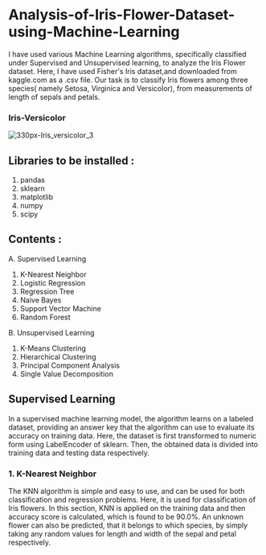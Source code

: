 # Analysis-of-Iris-Flower-Dataset-using-Machine-Learning

I have used various Machine Learning algorithms, specifically classified under Supervised and Unsupervised learning, to analyze the Iris Flower dataset. 
Here, I have used Fisher's Iris dataset,and downloaded from kaggle.com as a .csv file. Our task is to classify Iris flowers among three species( namely Setosa, Virginica and Versicolor), from measurements of length of sepals and petals.

### Iris-Versicolor


![330px-Iris_versicolor_3](https://user-images.githubusercontent.com/76059423/102658762-3aad3480-419e-11eb-96ee-a1418cb67da8.jpg)

## Libraries to be installed :

1. pandas
2. sklearn
3. matplotlib
4. numpy
5. scipy

## Contents :

A. Supervised Learning
   1. K-Nearest Neighbor
   2. Logistic Regression
   3. Regression Tree
   4. Naive Bayes
   5. Support Vector Machine
   6. Random Forest

B. Unsupervised Learning
   1. K-Means Clustering
   2. Hierarchical Clustering
   3. Principal Component Analysis
   4. Single Value Decomposition

## Supervised Learning

In a supervised machine learning model, the algorithm learns on a labeled dataset, providing an answer key that the algorithm can use to evaluate its accuracy on training data.
Here, the dataset is first transformed to numeric form using LabelEncoder of sklearn. Then, the obtained data is divided into training data and testing data respectively.

### 1. K-Nearest Neighbor

The KNN algorithm is simple and easy to use, and can be used for both classification and regression problems. Here, it is used for classification of Iris flowers. In this section, KNN is applied on the training data and then accuracy score is calculated, which is found to be 90.0%. An unknown flower can also be predicted, that it belongs to which species, by simply taking any random values for length and width of the sepal and petal respectively.

